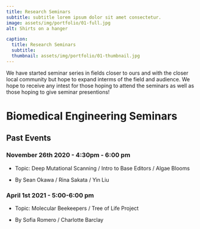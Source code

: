 ```yaml
---
title: Research Seminars
subtitle: subtitle lorem ipsum dolor sit amet consectetur.
image: assets/img/portfolio/01-full.jpg
alt: Shirts on a hanger

caption:
  title: Research Seminars
  subtitle: 
  thumbnail: assets/img/portfolio/01-thumbnail.jpg
---
```


We have started seminar series in fields closer to ours and with the closer local community but hope to expand interms of the field and audience.
We hope to receive any intest for those hoping to attend the seminars as well as those hoping to give seminar presentions!

# Biomedical Engineering Seminars
## Past Events

### November 26th 2020 - 4:30pm - 6:00 pm

- Topic: Deep Mutational Scanning / Intro to Base Editors / Algae Blooms

- By Sean Okawa / Rina Sakata / Yin Liu

### April 1st 2021 - 5:00-6:00 pm

- Topic: Molecular Beekeepers / Tree of Life Project

- By Sofia Romero / Charlotte Barclay
